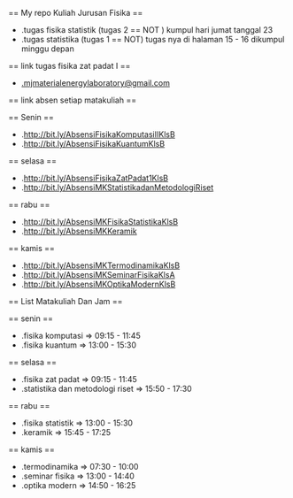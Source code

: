 == My repo Kuliah Jurusan Fisika ==

* .tugas fisika statistik (tugas 2 == NOT ) kumpul hari jumat tanggal 23
* .tugas statistika (tugas 1 == NOT) tugas nya di halaman 15 - 16 dikumpul minggu depan

== link tugas fisika zat padat I ==
* .mjmaterialenergylaboratory@gmail.com


== link absen setiap matakuliah ==

== Senin ==
* .http://bit.ly/AbsensiFisikaKomputasiIIKlsB
* .http://bit.ly/AbsensiFisikaKuantumKlsB

== selasa ==
* .http://bit.ly/AbsensiFisikaZatPadat1KlsB
* .http://bit.ly/AbsensiMKStatistikadanMetodologiRiset

== rabu ==
* .http://bit.ly/AbsensiMKFisikaStatistikaKlsB
* .http://bit.ly/AbsensiMKKeramik

== kamis ==
* .http://bit.ly/AbsensiMKTermodinamikaKlsB
* .http://bit.ly/AbsensiMKSeminarFisikaKlsA
* .http://bit.ly/AbsensiMKOptikaModernKlsB

== List Matakuliah Dan Jam ==

== senin ==
* .fisika komputasi => 09:15 - 11:45
* .fisika kuantum => 13:00 - 15:30

== selasa ==
* .fisika zat padat => 09:15 - 11:45
* .statistika dan metodologi riset => 15:50 - 17:30

== rabu ==
* .fisika statistik => 13:00 - 15:30
* .keramik => 15:45 - 17:25

== kamis ==
* .termodinamika => 07:30 - 10:00
* .seminar fisika => 13:00 - 14:40
* .optika modern => 14:50 - 16:25
